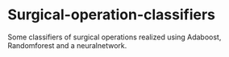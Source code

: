# Surgical-operation-classifiers
Some classifiers of surgical operations realized using Adaboost, Randomforest and a neuralnetwork.

